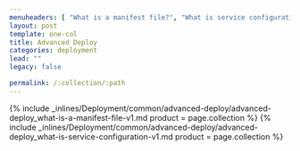 ```yaml
---
menuheaders: [ "What is a manifest file?", "What is service configuration?" ]
layout: post
template: one-col
title: Advanced Deploy
categories: deployment
lead: ""
legacy: false

permalink: /:collection/:path
---
```





<a href="#what-is-a-manifest-file"></a>{% include _inlines/Deployment/common/advanced-deploy/advanced-deploy_what-is-a-manifest-file-v1.md  product = page.collection %}
<a href="#what-is-service-configuration"></a>{% include _inlines/Deployment/common/advanced-deploy/advanced-deploy_what-is-service-configuration-v1.md  product = page.collection %}